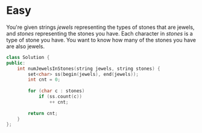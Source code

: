 # Easy

You're given strings $jewels$ representing the types of stones that are jewels, and $stones$ representing the stones you have. Each character in $stones$ is a type of stone you have. You want to know how many of the stones you have are also jewels.

```cpp
class Solution {
public:
    int numJewelsInStones(string jewels, string stones) {
        set<char> ss(begin(jewels), end(jewels));
        int cnt = 0;
        
        for (char c : stones)
            if (ss.count(c))
                ++ cnt;
        
        return cnt;
    }
};
```
